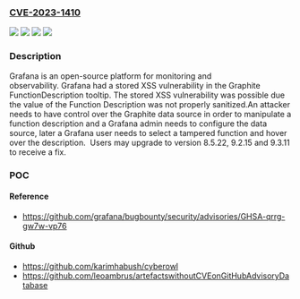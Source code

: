 ### [CVE-2023-1410](https://cve.mitre.org/cgi-bin/cvename.cgi?name=CVE-2023-1410)
![](https://img.shields.io/static/v1?label=Product&message=Grafana%20Enterprise&color=blue)
![](https://img.shields.io/static/v1?label=Product&message=Grafana&color=blue)
![](https://img.shields.io/static/v1?label=Version&message=8.0.0%3C%208.5.22%20&color=brighgreen)
![](https://img.shields.io/static/v1?label=Vulnerability&message=CWE-79&color=brighgreen)

### Description

Grafana is an open-source platform for monitoring and observability. Grafana had a stored XSS vulnerability in the Graphite FunctionDescription tooltip. The stored XSS vulnerability was possible due the value of the Function Description was not properly sanitized.An attacker needs to have control over the Graphite data source in order to manipulate a function description and a Grafana admin needs to configure the data source, later a Grafana user needs to select a tampered function and hover over the description.   Users may upgrade to version 8.5.22, 9.2.15 and 9.3.11 to receive a fix. 

### POC

#### Reference
- https://github.com/grafana/bugbounty/security/advisories/GHSA-qrrg-gw7w-vp76

#### Github
- https://github.com/karimhabush/cyberowl
- https://github.com/leoambrus/artefactswithoutCVEonGitHubAdvisoryDatabase

